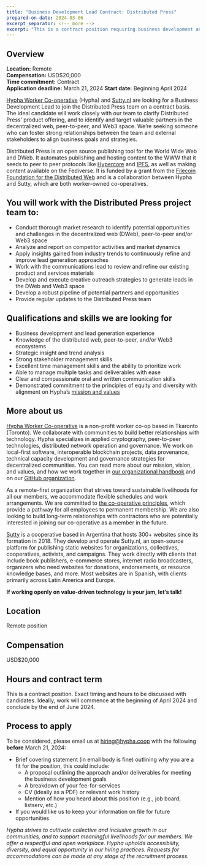 ```yaml
---
title: "Business Development Lead Contract: Distributed Press" 
prepared-on-date: 2024-03-06
excerpt_separator: <!-- more -->
excerpt: "This is a contract position requiring business development and lead generation experience. We're looking for someone who can foster strong relationships between the team and external stakeholders."
---
```


## Overview

**Location:** Remote  
**Compensation:** USD$20,000   
**Time commitment:** Contract  
**Application deadline:**  March 21, 2024
**Start date:** Beginning April 2024

[Hypha Worker Co-operative](https://hypha.coop) (Hypha) and [Sutty.nl](https://sutty.nl/) are looking for a Business Development Lead to join the Distributed Press team on a contract basis. The ideal candidate will work closely with our team to clarify Distributed Press’ product offering, and to identify and target valuable partners in the decentralized web, peer-to-peer, and Web3 space. We’re seeking someone who can foster strong relationships between the team and external stakeholders to align business goals and strategies.  
  
Distributed Press is an open source publishing tool for the World Wide Web and DWeb. It automates publishing and hosting content to the WWW that it seeds to peer to peer protocols like [Hypercore](https://holepunch.to/) and [IPFS](https://ipfs.tech/), as well as making content available on the Fediverse. It is funded by a grant from the [Filecoin Foundation for the Distributed Web](https://www.ffdweb.org/blog/building-distributed-press-a-publishing-tool-for-the-decentralized-web/) and is a collaboration between Hypha and Sutty, which are both worker-owned co-operatives.

## You will work with the Distributed Press project team to:

- Conduct thorough market research to identify potential opportunities and challenges in the decentralized web (DWeb), peer-to-peer and/or Web3 space  
- Analyze and report on competitor activities and market dynamics  
- Apply insights gained from industry trends to continuously refine and improve lead generation approaches  
- Work with the communications lead to review and refine our existing product and services materials  
- Develop and execute creative outreach strategies to generate leads in the DWeb and Web3 space  
- Develop a robust pipeline of potential partners and opportunities  
- Provide regular updates to the Distributed Press team  

## Qualifications and skills we are looking for

- Business development and lead generation experience
- Knowledge of the distributed web, peer-to-peer, and/or Web3 ecosystems 
- Strategic insight and trend analysis
- Strong stakeholder management skills
- Excellent time management skills and the ability to prioritize work
- Able to manage multiple tasks and deliverables with ease
- Clear and compassionate oral and written communication skills
- Demonstrated commitment to the principles of equity and diversity with alignment on Hypha’s [mission and values](https://handbook.hypha.coop/vision.html)

## More about us

[Hypha Worker Co-operative](https://hypha.coop/) is a non-profit worker co-op based in Tkaronto (Toronto). We collaborate with communities to build better relationships with technology. Hypha specializes in applied cryptography, peer-to-peer technologies, distributed network operation and governance. We work on local-first software, interoperable blockchain projects, data provenance, technical capacity development and governance strategies for decentralized communities. You can read more about our mission, vision, and values, and how we work together in [our organizational handbook](https://handbook.hypha.coop/) and on our [GitHub organization](https://github.com/hyphacoop). 

As a remote-first organization that strives toward sustainable livelihoods for all our members, we accommodate flexible schedules and work arrangements. We are committed to [the co-operative principles](https://www.ica.coop/en/cooperatives/cooperative-identity), which provide a pathway for all employees to permanent membership. We are also looking to build long-term relationships with contractors who are potentially interested in joining our co-operative as a member in the future. 

[Sutty](https://sutty.nl/en/) is a cooperative based in Argentina that hosts 300+ websites since its formation in 2018. They develop and operate Sutty.nl, an open-source platform for publishing static websites for organizations, collectives, cooperatives, activists, and campaigns. They work directly with clients that include book publishers, e-commerce stores, internet radio broadcasters, organizers who need websites for donations, endorsements, or resource knowledge bases, and more. Most websites are in Spanish, with clients primarily across Latin America and Europe.

**If working openly on value-driven technology is your jam, let’s talk!**

## Location

Remote position

## Compensation
USD$20,000

## Hours and contract term
This is a contract position. Exact timing and hours to be discussed with candidates. Ideally, work will commence at the beginning of April 2024 and conclude by the end of June 2024.

## Process to apply

To be considered, please email us at [hiring@hypha.coop](mailto:hiring@hypha.coop) with the following **before** March 21, 2024:

* Brief covering statement (in email body is fine) outlining why you are a fit for the position, this could include:
    * A proposal outlining the approach and/or deliverables for meeting the business development goals  
    * A breakdown of your fee-for-services  
    * CV (ideally as a PDF) or relevant work history  
    * Mention of how you heard about this position (e.g., job board, listserv, etc.)  
* If you would like us to keep your information on file for future opportunities  

*Hypha strives to cultivate collective and inclusive growth in our communities, and to support meaningful livelihoods for our members. We offer a respectful and open workplace. Hypha upholds accessibility, diversity, and equal opportunity in our hiring practices. Requests for accommodations can be made at any stage of the recruitment process.*